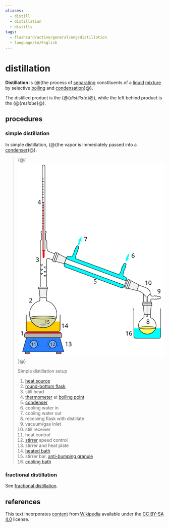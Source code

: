 ```yaml
---
aliases:
  - distill
  - distillation
  - distills
tags:
  - flashcard/active/general/eng/distillation
  - language/in/English
---
```


# distillation

__Distillation__ is {@{the process of [separating](separation%20process.md) constituents of a [liquid](liquid.md) [mixture](mixture.md) by selective [boiling](boiling.md) and [condensation](condensation.md)}@}. <!--SR:!2027-06-22,830,210-->

The distilled product is the {@{_distillate_}@}, while the left behind product is the {@{_residue_}@}. <!--SR:!2026-12-03,962,330!2028-05-07,1452,350-->

## procedures

### simple distillation

In simple distillation, {@{the vapor is immediately passed into a [condenser](condenser.md)}@}. <!--SR:!2028-03-05,1237,270-->

> {@{![Simple distillation setup](../../archives/Wikimedia%20Commons/Simple%20distillation%20apparatus.svg)}@}
>
> Simple distillation setup
>
> 1. [heat source](heat.md)
> 2. [round-bottom flask](round-bottom%20flask.md)
> 3. still head
> 4. [thermometer](thermometer.md) at [boiling point](boiling%20point.md)
> 5. [condenser](condenser.md)
> 6. cooling water in
> 7. cooling water out
> 8. receiving flask with distillate
> 9. vacuum/gas inlet
> 10. still receiver
> 11. heat control
> 12. [stirrer](magnetic%20stirrer.md) speed control
> 13. stirrer and heat plate
> 14. [heated bath](heated%20bath.md)
> 15. stirrer bar, [anti-bumping granule](boiling%20chip.md)
> 16. [cooling bath](cooling%20bath.md) <!--SR:!2027-02-16,805,230-->

### fractional distillation

See [fractional distillation](fractional%20distillation.md).

## references

This text incorporates [content](https://en.wikipedia.org/wiki/distillation) from [Wikipedia](Wikipedia.md) available under the [CC BY-SA 4.0](https://creativecommons.org/licenses/by-sa/4.0/) license.
